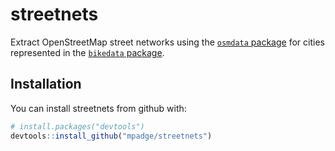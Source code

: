 <!-- README.md is generated from README.Rmd. Please edit that file -->
streetnets
==========

Extract OpenStreetMap street networks using the [`osmdata` package](https://github.com/ropensci/osmdata) for cities represented in the [`bikedata` package](https://github.com/ropensci/bikedata).

Installation
------------

You can install streetnets from github with:

``` r
# install.packages("devtools")
devtools::install_github("mpadge/streetnets")
```
